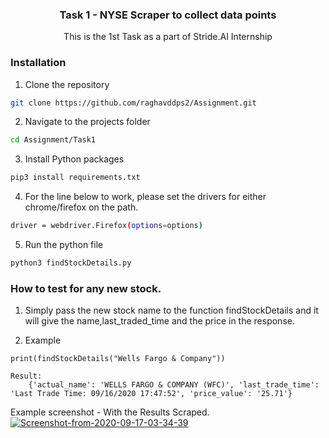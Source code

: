 
  <h3 align="center">Task 1 - NYSE Scraper to collect data points</h3>

  <p align="center">
    This is the 1st Task as a part of Stride.AI Internship
    <br />
  </p>
</p>


### Installation


1. Clone the repository
```sh
git clone https://github.com/raghavddps2/Assignment.git
```
2. Navigate to the projects folder
```sh
cd Assignment/Task1
```
3. Install Python packages
```sh
pip3 install requirements.txt
```
4. For the line below to work, please set the drivers for either chrome/firefox on the path.
```sh
driver = webdriver.Firefox(options=options)
```

5. Run the python file
```sh
python3 findStockDetails.py
```

### How to test for any new stock.

1. Simply pass the new stock name to the function findStockDetails and it will give the name,last_traded_time and the price in the response.

2. Example
```
print(findStockDetails("Wells Fargo & Company"))

Result:
    {'actual_name': 'WELLS FARGO & COMPANY (WFC)', 'last_trade_time': 'Last Trade Time: 09/16/2020 17:47:52', 'price_value': '25.71'}
```

Example screenshot - With the Results Scraped.
<a href="https://ibb.co/7GGsCPx"><img src="https://i.ibb.co/fCCjFfV/Screenshot-from-2020-09-17-03-34-39.png" alt="Screenshot-from-2020-09-17-03-34-39" border="0"></a>



